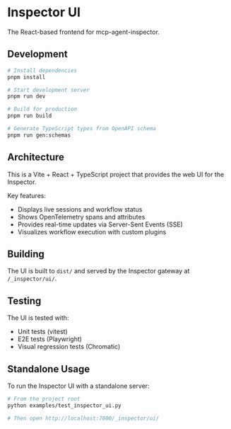 # Inspector UI

The React-based frontend for mcp-agent-inspector.

## Development

```bash
# Install dependencies
pnpm install

# Start development server
pnpm run dev

# Build for production
pnpm run build

# Generate TypeScript types from OpenAPI schema
pnpm run gen:schemas
```

## Architecture

This is a Vite + React + TypeScript project that provides the web UI for the Inspector.

Key features:
- Displays live sessions and workflow status
- Shows OpenTelemetry spans and attributes
- Provides real-time updates via Server-Sent Events (SSE)
- Visualizes workflow execution with custom plugins

## Building

The UI is built to `dist/` and served by the Inspector gateway at `/_inspector/ui/`.

## Testing

The UI is tested with:
- Unit tests (vitest)
- E2E tests (Playwright)
- Visual regression tests (Chromatic)

## Standalone Usage

To run the Inspector UI with a standalone server:

```bash
# From the project root
python examples/test_inspector_ui.py

# Then open http://localhost:7800/_inspector/ui/
```
